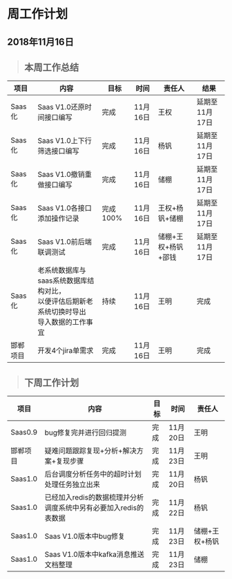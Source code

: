 # 周工作计划

## 2018年11月16日

>## 本周工作总结

|项目|内容|目标|时间|责任人|结果|
|--|--|--|--|--|--|
|Saas化|Saas V1.0还原时间接口编写|完成|11月16日|王权|延期至11月17日|
|Saas化|Saas V1.0上下行筛选接口编写|完成|11月16日|杨钒|延期至11月17日|
|Saas化|Saas V1.0撤销重做接口编写|完成|11月16日|储棚|延期至11月17日|
|Saas化|Saas V1.0各接口添加操作记录|完成100%|11月16日|王权+杨钒+储棚|延期至11月17日|
|Saas化|Saas V1.0前后端联调测试|完成|11月16日|储棚+王权+杨钒+邵钱|延期至11月17日|
|Saas化|老系统数据库与saas系统数据库结构对比，<br>以便评估后期新老系统切换时导出<br>导入数据的工作事宜|持续|11月16日|王明|完成|
|邯郸项目|开发4个jira单需求|完成|11月16日|王明|完成|


>## 下周工作计划

|项目|内容|目标|时间|责任人|
|--|--|--|--|--|
|Saas0.9|bug修复完并进行回归提测|完成|11月20日|王明|
|邯郸项目|疑难问题跟踪复现+分析+解决方案+复现步骤|完成|11月23日|王明|
|Saas1.0|后台调度分析任务中的超时计划处理任务独立出来|完成|11月20日|杨钒|
|Saas1.0|已经加入redis的数据梳理并分析调度系统中另有必要加入redis的表数据|完成|11月22日|杨钒|
|Saas1.0|Saas V1.0版本中bug修复|完成|11月23日|储棚+王权+杨钒|
|Saas1.0|Saas V1.0版本中kafka消息推送文档整理|完成|11月23日|储棚|


